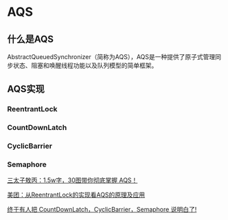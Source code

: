 # AQS

## 什么是AQS
AbstractQueuedSynchronizer（简称为AQS），AQS是一种提供了原子式管理同步状态、阻塞和唤醒线程功能以及队列模型的简单框架。

## AQS实现

### ReentrantLock

### CountDownLatch

### CyclicBarrier

### Semaphore


[三太子敖丙：1.5w字，30图带你彻底掌握 AQS！](https://mp.weixin.qq.com/s/iNz6sTen2CSOdLE0j7qu9A)

[美团：从ReentrantLock的实现看AQS的原理及应用](https://tech.meituan.com/2019/12/05/aqs-theory-and-apply.html)

[终于有人把 CountDownLatch，CyclicBarrier，Semaphore 说明白了!](https://mp.weixin.qq.com/s/TDw7GnzDw5FK3RWwkIzzZA)
